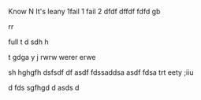 Know
N
It's leany 
1fail 1
 fail 2
dfdf
dffdf
fdfd
gb

rr

full
t
d
sdh
h


t
gdga
y
j
rwrw
werer
erwe

sh
hghgfh
dsfsdf
df
asdf
fdssaddsa
asdf
fdsa
trt
eety
;iiu

d
fds
sgfhgd
d
asds
d



